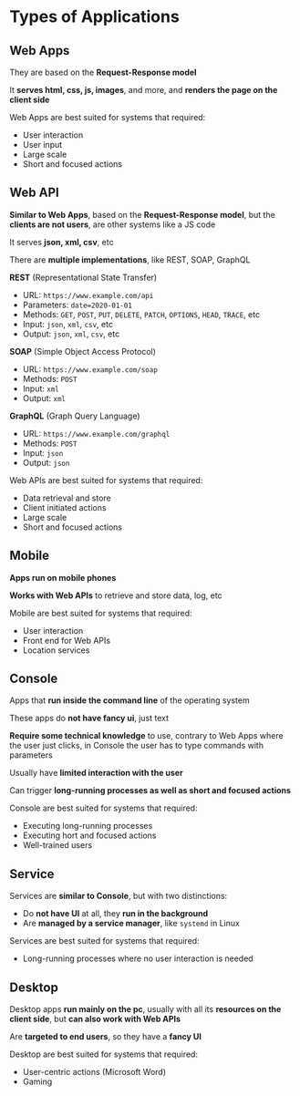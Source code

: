 # Types of Applications

## Web Apps

They are based on the **Request-Response model**

It **serves html, css, js, images**, and more, and **renders the page on the client side**

Web Apps are best suited for systems that required:

- User interaction
- User input
- Large scale
- Short and focused actions

## Web API

**Similar to Web Apps**, based on the **Request-Response model**, but the **clients are not users**, are other systems like a JS code

It serves **json, xml, csv**, etc

There are **multiple implementations**, like REST, SOAP, GraphQL

**REST** (Representational State Transfer)

- URL: `https://www.example.com/api`
- Parameters: `date=2020-01-01`
- Methods: `GET`, `POST`, `PUT`, `DELETE`, `PATCH`, `OPTIONS`, `HEAD`, `TRACE`, etc
- Input: `json`, `xml`, `csv`, etc
- Output: `json`, `xml`, `csv`, etc

**SOAP** (Simple Object Access Protocol)

- URL: `https://www.example.com/soap`
- Methods: `POST`
- Input: `xml`
- Output: `xml`

**GraphQL** (Graph Query Language)

- URL: `https://www.example.com/graphql`
- Methods: `POST`
- Input: `json`
- Output: `json`

Web APIs are best suited for systems that required:

- Data retrieval and store
- Client initiated actions
- Large scale
- Short and focused actions

## Mobile

**Apps run on mobile phones**

**Works with Web APIs** to retrieve and store data, log, etc

Mobile are best suited for systems that required:

- User interaction
- Front end for Web APIs
- Location services

## Console

Apps that **run inside the command line** of the operating system

These apps do **not have fancy ui**, just text

**Require some technical knowledge** to use, contrary to Web Apps where the user just clicks, in Console the user has to type commands with parameters

Usually have **limited interaction with the user**

Can trigger **long-running processes as well as short and focused actions**

Console are best suited for systems that required:

- Executing long-running processes
- Executing hort and focused actions
- Well-trained users

## Service

Services are **similar to Console**, but with two distinctions:

- Do **not have UI** at all, they **run in the background**
- Are **managed by a service manager**, like `systemd` in Linux

Services are best suited for systems that required:

- Long-running processes where no user interaction is needed

## Desktop

Desktop apps **run mainly on the pc**, usually with all its **resources on the client side**, but **can also work with Web APIs**

Are **targeted to end users**, so they have a **fancy UI**

Desktop are best suited for systems that required:

- User-centric actions (Microsoft Word)
- Gaming
